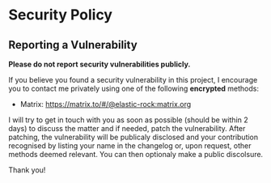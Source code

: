 # Security Policy

## Reporting a Vulnerability

**Please do not report security vulnerabilities publicly.**

If you believe you found a security vulnerability in this project, I encourage you to contact me privately using one of the following **encrypted** methods:
 - Matrix: https://matrix.to/#/@elastic-rock:matrix.org

I will try to get in touch with you as soon as possible (should be within 2 days) to discuss the matter and if needed, patch the vulnerability. After patching, the vulnerability will be publicaly disclosed and your contribution recognised by listing your name in the changelog or, upon request, other methods deemed relevant. You can then optionaly make a public discolsure.

Thank you!
